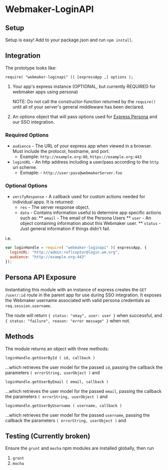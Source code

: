 Webmaker-LoginAPI
============

## Setup

Setup is easy!  Add to your package.json and run `npm install`.

## Integration

The prototype looks like:

`require( "webmaker-loginapi" )( [expressApp ,] options );`

1. Your app's express instance (OPTIONAL, but currently REQUIRED for webmaker apps using persona)

    NOTE: Do not call the constructor-function returned by the `require()` until all of your server's general middleware has been declared.

2. An options object that will pass options used for [Express Persona](https://github.com/jbuck/express-persona) and our SSO integration.

### Required Options

* `audience` - The URL of your express app when viewed in a browser. Must include the protocol, hostname, and port.
  * Example: `http://example.org:80`, `https://example.org:443`
* `loginURL` - An http address including a user/pass according to the `http` uri scheme.
  * Exmaple: - `http://user:pass@webmakerServer.foo`

### Optional Options
* `verifyResponse` - A callback used for custom actions needed for individual apps. It is returned:
  * `res` - The server response object.
  * `data` - Contains information useful to determine app specific actions such as:
    ** `email` - The email of the Persona Users
    ** `user` - An object containing information about this Webmaker user.
    ** `status` - Just general information if things didn't fail.

i.e.

```javascript
var loginHandle = require( "webmaker-loginapi" )( expressApp, {
  loginURL: "http://admin:roflcoptor@login.wm.org",
  audience: "http://example.org:443"
});
```

## Persona API Exposure

Instantiating this module with an instance of express creates the `GET /user/:id` route in the parent app for use during SSO integration. It exposes the Webmaker username associated with valid persona credentials as `req.session.username`.

The route will return `{ status: "okay", user: user }` when successful, and `{ status: "failure", reason: "error message" }` when not.

## Methods

The module returns an object with three methods:

`loginHandle.getUserById ( id, callback )`

 ...which retrieves the user model for the passed `id`, passing the callback the parameters `( errorString, userObject )` and

`loginHandle.getUserByEmail ( email, callback )`

 ...which retrieves the user model for the passed `email`, passing the callback the parameters `( errorString, userObject )` and

`loginHandle.getUserByUsername ( username, callback )`

 ...which retrieves the user model for the passed `username`, passing the callback the parameters `( errorString, userObject )` and

## Testing (Currently broken)

Ensure the `grunt` and `mocha` npm modules are installed globally, then run

1.  `grunt`
2.  `mocha`
